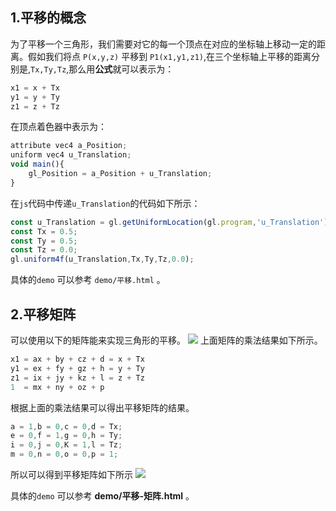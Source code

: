 ## 1.平移的概念
为了平移一个三角形，我们需要对它的每一个顶点在对应的坐标轴上移动一定的距离。假如我们将点 `P(x,y,z)` 平移到 `P1(x1,y1,z1)`,在三个坐标轴上平移的距离分别是,`Tx,Ty,Tz`,那么用**公式**就可以表示为：
```js
x1 = x + Tx
y1 = y + Ty
z1 = z + Tz
```
在顶点着色器中表示为：
```js
attribute vec4 a_Position;
uniform vec4 u_Translation;
void main(){
    gl_Position = a_Position + u_Translation;
}
```
在`js`代码中传递`u_Translation`的代码如下所示：
```js
const u_Translation = gl.getUniformLocation(gl.program,'u_Translation');
const Tx = 0.5;
const Ty = 0.5;
const Tz = 0.0;
gl.uniform4f(u_Translation,Tx,Ty,Tz,0.0);
```

具体的`demo` 可以参考 `demo/平移.html` 。

## 2.平移矩阵
可以使用以下的矩阵能来实现三角形的平移。
<img src='../../images/平移矩阵.png'>
上面矩阵的乘法结果如下所示。

```js
x1 = ax + by + cz + d = x + Tx
y1 = ex + fy + gz + h = y + Ty
z1 = ix + jy + kz + l = z + Tz
1  = mx + ny + oz + p
```
根据上面的乘法结果可以得出平移矩阵的结果。
```js
a = 1,b = 0,c = 0,d = Tx; 
e = 0,f = 1,g = 0,h = Ty;
i = 0,j = 0,K = 1,l = Tz;
m = 0,n = 0,o = 0,p = 1;
```
所以可以得到平移矩阵如下所示
<img src='../../images/平移矩阵-推导结果.png'>

具体的`demo` 可以参考  **demo/平移-矩阵.html** 。

